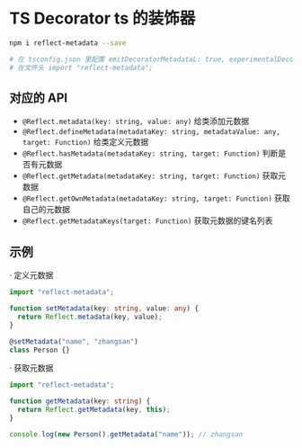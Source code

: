 # TS Decorator ts 的装饰器

```sh
npm i reflect-metadata --save

# 在 tsconfig.json 里配置 emitDecoratorMetadataL: true, experimentalDecorators: true 选项。
# 在文件头 import "reflect-metadata";
```

## 对应的 API

- `@Reflect.metadata(key: string, value: any)` 给类添加元数据
- `@Reflect.defineMetadata(metadataKey: string, metadataValue: any, target: Function)` 给类定义元数据
- `@Reflect.hasMetadata(metadataKey: string, target: Function)` 判断是否有元数据
- `@Reflect.getMetadata(metadataKey: string, target: Function)` 获取元数据
- `@Reflect.getOwnMetadata(metadataKey: string, target: Function)` 获取自己的元数据
- `@Reflect.getMetadataKeys(target: Function)` 获取元数据的键名列表

## 示例

· 定义元数据

```typescript
import "reflect-metadata";

function setMetadata(key: string, value: any) {
  return Reflect.metadata(key, value);
}

@setMetadata("name", "zhangsan")
class Person {}
```

· 获取元数据

```typescript
import "reflect-metadata";

function getMetadata(key: string) {
  return Reflect.getMetadata(key, this);
}

console.log(new Person().getMetadata("name")); // zhangsan
```
